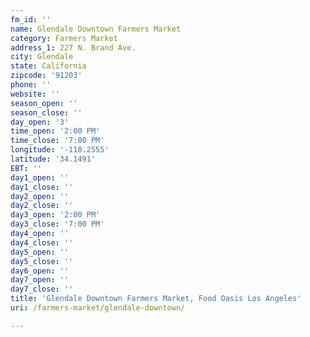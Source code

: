 ```yaml
---
fm_id: ''
name: Glendale Downtown Farmers Market
category: Farmers Market
address_1: 227 N. Brand Ave.
city: Glendale
state: California
zipcode: '91203'
phone: ''
website: ''
season_open: ''
season_close: ''
day_open: '3'
time_open: '2:00 PM'
time_close: '7:00 PM'
longitude: '-118.2555'
latitude: '34.1491'
EBT: ''
day1_open: ''
day1_close: ''
day2_open: ''
day2_close: ''
day3_open: '2:00 PM'
day3_close: '7:00 PM'
day4_open: ''
day4_close: ''
day5_open: ''
day5_close: ''
day6_open: ''
day7_open: ''
day7_close: ''
title: 'Glendale Downtown Farmers Market, Food Oasis Los Angeles'
uri: /farmers-market/glendale-downtown/

---
```

